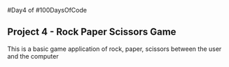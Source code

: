 #Day4 of #100DaysOfCode


## Project 4 - Rock Paper Scissors Game
This is a basic game application of rock, paper, scissors between the user and the computer
